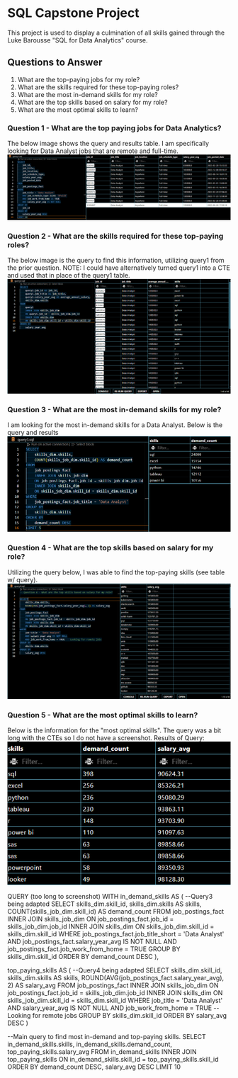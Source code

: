 # SQL Capstone Project
This project is used to display a culmination of all skills gained through the Luke Barousse "SQL for Data Analytics" course.

## Questions to Answer
1. What are the top-paying jobs for my role?
2. What are the skills required for these top-paying roles? 
3. What are the most in-demand skills for my role?
4. What are the top skills based on salary for my role? 
5. What are the most optimal skills to learn?


### Question 1 - What are the top paying jobs for Data Analytics?
The below image shows the query and results table.
I am specifically looking for Data Analyst jobs that are remote and full-time. 
![alt text](image.png)


### Question 2 - What are the skills required for these top-paying roles?
The below image is the query to find this information, utilizing query1 from the prior question. 
NOTE: I could have alternatively turned query1 into a CTE and used that in place of the query1 table.
![alt text](image-1.png)


### Question 3 - What are the most in-demand skills for my role?
I am looking for the most in-demand skills for a Data Analyst. Below is the query and results
![alt text](image-2.png)


### Question 4 - What are the top skills based on salary for my role?
Utilizing the query below, I was able to find the top-paying skills (see table w/ query).
![alt text](image-3.png)

### Question 5 - What are the most optimal skills to learn?
Below is the information for the "most optimal skills". The query was a bit long with the CTEs so I do not have a screenshot. 
Results of Query:<br>
![alt text](image-4.png)

QUERY (too long to screenshot)
WITH in_demand_skills AS ( --Query3 being adapted
    SELECT
    skills_dim.skill_id,
    skills_dim.skills AS skills,
    COUNT(skills_job_dim.skill_id) AS demand_count
FROM
    job_postings_fact
    INNER JOIN skills_job_dim
    ON job_postings_fact.job_id = skills_job_dim.job_id
    INNER JOIN skills_dim
    ON skills_job_dim.skill_id = skills_dim.skill_id
WHERE
    job_postings_fact.job_title_short = 'Data Analyst'
    AND job_postings_fact.salary_year_avg IS NOT NULL
    AND job_postings_fact.job_work_from_home = TRUE
GROUP BY
    skills_dim.skill_id
ORDER BY
    demand_count DESC
),

top_paying_skills AS (  --Query4 being adapted
    SELECT
        skills_dim.skill_id,
        skills_dim.skills AS skills,
        ROUND(AVG(job_postings_fact.salary_year_avg), 2) AS salary_avg
    FROM
        job_postings_fact
        INNER JOIN skills_job_dim
        ON job_postings_fact.job_id = skills_job_dim.job_id
        INNER JOIN skills_dim
        ON skills_job_dim.skill_id = skills_dim.skill_id
    WHERE
        job_title = 'Data Analyst'
        AND salary_year_avg IS NOT NULL
        AND job_work_from_home = TRUE -- Looking for remote jobs
    GROUP BY
        skills_dim.skill_id
    ORDER BY
        salary_avg DESC
)

--Main query to find most in-demand and top-paying skills.
SELECT
    in_demand_skills.skills,
    in_demand_skills.demand_count,
    top_paying_skills.salary_avg
FROM
    in_demand_skills
    INNER JOIN top_paying_skills
    ON in_demand_skills.skill_id = top_paying_skills.skill_id
ORDER BY
    demand_count DESC,
    salary_avg DESC
LIMIT 10
